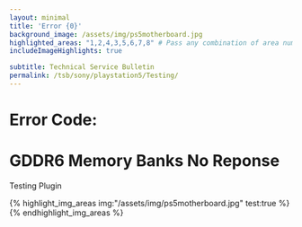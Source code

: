 ```yaml
---
layout: minimal
title: 'Error {0}'
background_image: /assets/img/ps5motherboard.jpg
highlighted_areas: "1,2,4,3,5,6,7,8" # Pass any combination of area numbers separated by 
includeImageHighlights: true

subtitle: Technical Service Bulletin
permalink: /tsb/sony/playstation5/Testing/
---
```


# Error Code: 

# GDDR6 Memory Banks No Reponse

Testing Plugin

{% highlight_img_areas img:"/assets/img/ps5motherboard.jpg" test:true %}
{% endhighlight_img_areas %}

